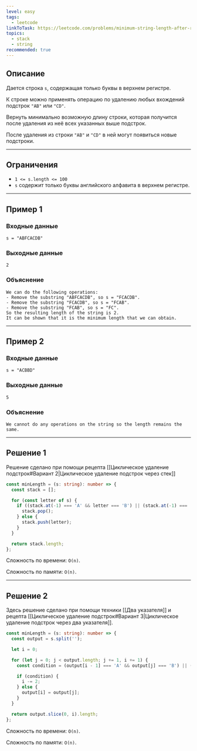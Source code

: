 ```yaml
---
level: easy
tags:
  - leetcode
linkToTask: https://leetcode.com/problems/minimum-string-length-after-removing-substrings/
topics:
  - stack
  - string
recommended: true
---
```

## Описание

Дается строка `s`, содержащая только буквы в верхнем регистре.

К строке можно применять операцию по удалению любых вхождений подстрок `"AB"` или `"CD"`.

Вернуть минимально возможную длину строки, которая получится после удаления из неё всех указанных выше подстрок.

После удаления из строки `"AB"` и `"CD"` в ней могут появиться новые подстроки.

---
## Ограничения

- `1 <= s.length <= 100`
- `s` содержит только буквы английского алфавита в верхнем регистре.

---
## Пример 1

### Входные данные

```
s = "ABFCACDB"
```
### Выходные данные

```
2
```
### Объяснение

```
We can do the following operations:
- Remove the substring "ABFCACDB", so s = "FCACDB".
- Remove the substring "FCACDB", so s = "FCAB".
- Remove the substring "FCAB", so s = "FC".
So the resulting length of the string is 2.
It can be shown that it is the minimum length that we can obtain.
```

---
## Пример 2

### Входные данные

```
s = "ACBBD"
```
### Выходные данные

```
5
```
### Объяснение

```
We cannot do any operations on the string so the length remains the same.
```

---
## Решение 1

Решение сделано при помощи рецепта [[Циклическое удаление подстрок#Вариант 2|Циклическое удаление подстрок через стек]]

```typescript
const minLength = (s: string): number => {
  const stack = [];

  for (const letter of s) {
    if ((stack.at(-1) === 'A' && letter === 'B') || (stack.at(-1) === 'C' && letter === 'D')) {
      stack.pop();
    } else {
      stack.push(letter);
    }
  }

  return stack.length;
};
```

Сложность по времени: `O(n)`.

Сложность по памяти: `O(n)`.

---
## Решение 2

Здесь решение сделано при помощи техники [[Два указателя]] и рецепта [[Циклическое удаление подстрок#Вариант 3|Циклическое удаление подстрок через два указателя]].

```typescript
const minLength = (s: string): number => {
  const output = s.split('');

  let i = 0;

  for (let j = 0; j < output.length; j += 1, i += 1) {
    const condition = (output[i - 1] === 'A' && output[j] === 'B') || (output[i - 1] === 'C' && output[j] === 'D');

    if (condition) {
      i -= 2;
    } else {
      output[i] = output[j];
    }
  }

  return output.slice(0, i).length;
};
```

Сложность по времени: `O(n)`.

Сложность по памяти: `O(n)`.